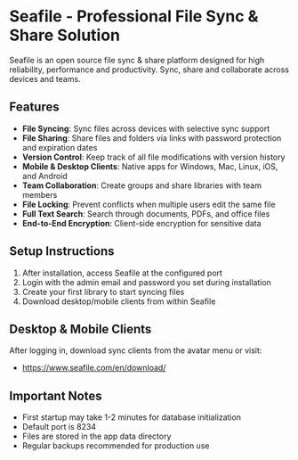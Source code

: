 # Seafile - Professional File Sync & Share Solution

Seafile is an open source file sync & share platform designed for high reliability, performance and productivity. Sync, share and collaborate across devices and teams.

## Features

- **File Syncing**: Sync files across devices with selective sync support
- **File Sharing**: Share files and folders via links with password protection and expiration dates
- **Version Control**: Keep track of all file modifications with version history
- **Mobile & Desktop Clients**: Native apps for Windows, Mac, Linux, iOS, and Android
- **Team Collaboration**: Create groups and share libraries with team members
- **File Locking**: Prevent conflicts when multiple users edit the same file
- **Full Text Search**: Search through documents, PDFs, and office files
- **End-to-End Encryption**: Client-side encryption for sensitive data

## Setup Instructions

1. After installation, access Seafile at the configured port
2. Login with the admin email and password you set during installation
3. Create your first library to start syncing files
4. Download desktop/mobile clients from within Seafile

## Desktop & Mobile Clients

After logging in, download sync clients from the avatar menu or visit:
- https://www.seafile.com/en/download/

## Important Notes

- First startup may take 1-2 minutes for database initialization
- Default port is 8234
- Files are stored in the app data directory
- Regular backups recommended for production use